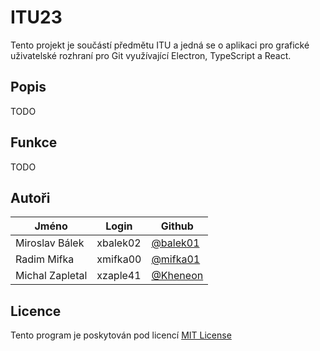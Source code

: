 # ITU23
Tento projekt je součástí předmětu ITU a jedná se o aplikaci pro grafické uživatelské rozhraní pro Git využívající Electron, TypeScript a React.

## Popis
TODO

## Funkce
TODO

## Autoři
| Jméno            | Login    | Github                                |
| ---------------- | -------- | --------------------------------------|
| Miroslav Bálek   | xbalek02 | [@balek01](https://github.com/balek01)|
| Radim Mifka		   | xmifka00 | [@mifka01](https://github.com/mifka01)|
| Michal Zapletal  | xzaple41 | [@Kheneon](https://github.com/Kheneon)|

## Licence
Tento program je poskytován pod licencí [MIT License](https://github.com/mifka01/ITU23/blob/main/LICENSE)
